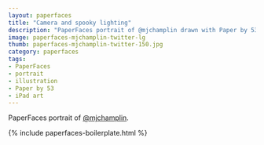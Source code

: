 ```yaml
---
layout: paperfaces
title: "Camera and spooky lighting"
description: "PaperFaces portrait of @mjchamplin drawn with Paper by 53 on an iPad."
image: paperfaces-mjchamplin-twitter-lg
thumb: paperfaces-mjchamplin-twitter-150.jpg
category: paperfaces
tags: 
- PaperFaces
- portrait
- illustration
- Paper by 53
- iPad art
---
```


PaperFaces portrait of [@mjchamplin](http://twitter.com/mjchamplin).

{% include paperfaces-boilerplate.html %}
